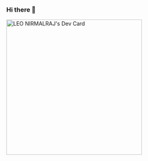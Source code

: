 ### Hi there 👋
<a href="https://app.daily.dev/leonirmalraj"><img src="https://github.com/leonirmalraj/leonirmalraj/blob/main/devcard.svg" width="356" alt="LEO NIRMALRAJ's Dev Card"/></a>


